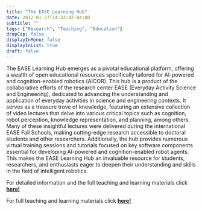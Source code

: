```yaml
---
title: "The EASE Learning Hub"
date: 2012-01-27T14:33:42-04:00
subtitle: ""
tags: ["Research", "Teaching", "Education"]
dropCap: false
displayInMenu: false
displayInList: true
draft: false
---
```


The EASE Learning Hub emerges as a pivotal educational platform, offering a wealth
of open educational resources specifically tailored for AI-powered and
cognition-enabled robotics (AICOR). This hub is a product of the collaborative
efforts of the research center EASE (Everyday Activity Science and Engineering),
dedicated to advancing the understanding and application of everyday activities in
science and engineering contexts. It serves as a treasure trove of knowledge, featuring
an extensive collection of video lectures that delve into various critical topics such as
cognition, robot perception, knowledge representation, and planning, among others.
Many of these insightful lectures were delivered during the international EASE Fall
Schools, making cutting-edge research accessible to doctoral students and other
researchers. Additionally, the hub provides numerous virtual training sessions and
tutorials focused on key software components essential for developing AI-powered and
cognition-enabled robot agents. This makes the EASE Learning Hub an invaluable
resource for students, researchers, and enthusiasts eager to deepen their
understanding and skills in the field of intelligent robotics.

<div class="hidde-after-preview">
For detailed information and the full teaching and learning materials click <a class="btn btn-success" target="_blank" href="the-ease-learning-hub/"><b>here!</b></a>
</div>

<!--more-->

<!-- <div class="main-well-flex-container" style="margin:20px;align-items: center;">

  <div style="flex:30%;">
      <img src="profile_picture.png" style="clip-path: circle(35%);">
  </div>

  <div style="flex:70%;">
    <h3>Replace with Name</h3>
    Tel:     +49 XXXXXXXXXX <br>
    Fax:     +49 XXXXXXXXXX <br>
    Mail:    <a href="mailto:XXXXXXX@cs.uni-bremen.de">XXXXXX@cs.uni-bremen.de</a> <br>
    <a style="color:red" href="https://ai.uni-bremen.de/team/XXXXXXXXX">
      <span style="font-size: 15px;">Profile</span>
    </a>
  </div>

</div> -->


For full teaching and learning materials click <a class="btn btn-success" target="_blank" href="https://learning-hub.ease-crc.org/"><b>here!</b></a>